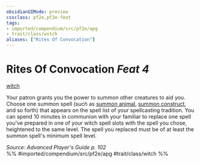 ```yaml
---
obsidianUIMode: preview
cssclass: pf2e,pf2e-feat
tags:
- imported/compendium/src/pf2e/apg
- trait/class/witch
aliases: ["Rites Of Convocation"]
---
```

# Rites Of Convocation  *Feat 4*  
[witch](rules/traits/witch-apg.md)  


Your patron grants you the power to summon other creatures to aid you. Choose one summon spell (such as [summon animal](../spells/summon-animal.md), [summon construct](../spells/summon-construct.md), and so forth) that appears on the spell list of your spellcasting tradition. You can spend 10 minutes in communion with your familiar to replace one spell you've prepared in one of your witch spell slots with the spell you chose, heightened to the same level. The spell you replaced must be of at least the summon spell's minimum spell level.

*Source: Advanced Player's Guide p. 102*  
%% #imported/compendium/src/pf2e/apg #trait/class/witch %%